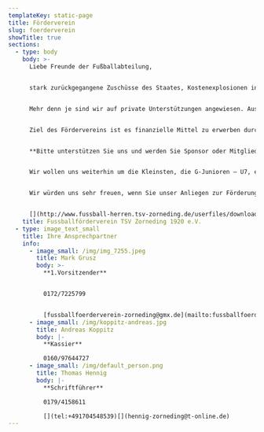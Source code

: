 ```yaml
---
templateKey: static-page
title: Förderverein
slug: foerderverein
showTitle: true
sections:
  - type: body
    body: >-
      Liebe Freunde der Fußballabteilung,


      stark zurückgegangene Zuschüsse des Staates, Kostenexplosionen in allen Bereichen wie z.B. Energie (Flutlicht, Wasser, Heizung usw.), Pflege der Sportanlagen, lizenzierte Trainer*innen oder Kauf von Sport- und Trainingsgeräten erfordern gewaltige Anstrengungen des Vereins.


      Mehr denn je sind wir auf private Unterstützungen angewiesen. Aus diesen Überlegungen heraus haben wir 2011 den **Fussballförderverein TSV Zorneding 1920 e.V.** gegründet.


      Ziel des Fördervereins ist es finanzielle Mittel zu erwerben durch Mitgliedsbeiträge, Spenden oder Vermarktung von Werbeflächen (Bandenwerbung). Diese Mittel sollen ausschließlich der Fußballabteilung zur Verfügung gestellt werden, um die Attraktivität des Fußballangebots beim TSV Zorneding, sowohl im Jugend-, als auch im Herrenbereich zu steigern.


      **Bitte unterstützen Sie uns und werden Sie Sponsor oder Mitglied in unserem Förderkreis.**


      Wir wollen uns weiterhin um die Kleinsten, die G-Junioren – U7, ebenso intensiv kümmern, wie um die Ältesten, die A-Junioren – U19, die dann als fertige Sportler an die Erwachsenenmannschaften abgegeben werden können.


      Wir würden uns sehr freuen, wenn Sie unser Anliegen zur Förderung des Fußballs in Zorneding unterstützen, sei es in Form einer Mitgliedschaft, einer Spende oder durch eine Bandenwerbung.


      [](http://www.fussball-herren.tsv-zorneding.de/userfiles/downloads/Fussball_Foerderverein/Beitrittsformular%20Foederverein_TSV%20Zorneding%201920%20eV_20161209.pdf)Vielen Dank für Ihre Unterstützung.
    title: Fussballförderverein TSV Zorneding 1920 e.V.
  - type: image_text_small
    title: Ihre Ansprechpartner
    info:
      - image_small: /img/img_7255.jpeg
        title: Mark Grusz
        body: >-
          **1.Vorsitzender**


          0172/7225799


          [fussballfoerderverein-zorneding@gmx.de](mailto:fussballfoerderverein-zorneding@gmx.de)
      - image_small: /img/koppitz-andreas.jpg
        title: Andreas Koppitz
        body: |-
          **Kassier**

          0160/97644727
      - image_small: /img/default_person.png
        title: Thomas Hennig
        body: |-
          **Schriftführer**

          0179/4158611

          [](tel:+491704548539)[](hennig-zorneding@t-online.de)
---
```


